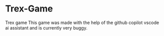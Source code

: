 # Trex-Game
Trex game
This game was made with the help of the github copilot vscode ai assistant and is currently very buggy.
